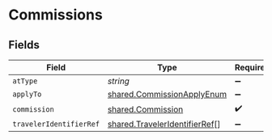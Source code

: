 # Commissions


## Fields

| Field                                                                                 | Type                                                                                  | Required                                                                              | Description                                                                           | Example                                                                               |
| ------------------------------------------------------------------------------------- | ------------------------------------------------------------------------------------- | ------------------------------------------------------------------------------------- | ------------------------------------------------------------------------------------- | ------------------------------------------------------------------------------------- |
| `atType`                                                                              | *string*                                                                              | :heavy_minus_sign:                                                                    | N/A                                                                                   |                                                                                       |
| `applyTo`                                                                             | [shared.CommissionApplyEnum](../../../sdk/models/shared/commissionapplyenum.md)       | :heavy_minus_sign:                                                                    | N/A                                                                                   | Base                                                                                  |
| `commission`                                                                          | [shared.Commission](../../../sdk/models/shared/commission.md)                         | :heavy_check_mark:                                                                    | N/A                                                                                   |                                                                                       |
| `travelerIdentifierRef`                                                               | [shared.TravelerIdentifierRef](../../../sdk/models/shared/traveleridentifierref.md)[] | :heavy_minus_sign:                                                                    | N/A                                                                                   |                                                                                       |